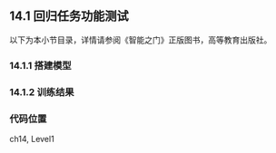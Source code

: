 <!--Copyright © Microsoft Corporation. All rights reserved.
  适用于[License](https://github.com/Microsoft/ai-edu/blob/master/LICENSE.md)版权许可-->

## 14.1 回归任务功能测试

以下为本小节目录，详情请参阅《智能之门》正版图书，高等教育出版社。

### 14.1.1 搭建模型


### 14.1.2 训练结果


### 代码位置

ch14, Level1
